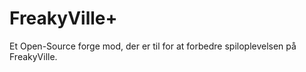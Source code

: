 # FreakyVille+

Et Open-Source forge mod, der er til for at forbedre spiloplevelsen på FreakyVille.
